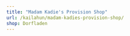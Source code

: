 ```yaml
---
title: "Madam Kadie's Provision Shop"
url: /kailahun/madam-kadies-provision-shop/
shop: Dorfladen
---
```

